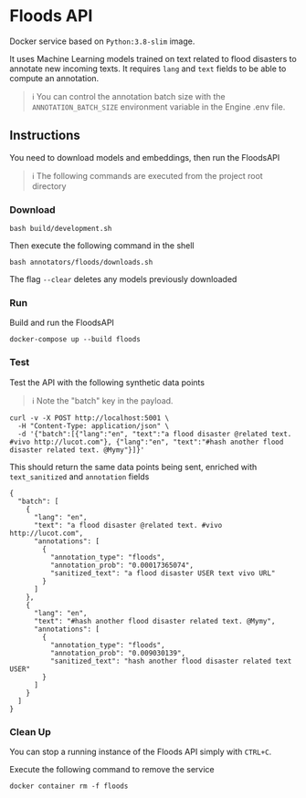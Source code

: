 # Floods API

Docker service based on `Python:3.8-slim` image.

It uses Machine Learning models trained on text related to flood disasters to annotate new incoming texts.
It requires `lang` and `text` fields to be able to compute an annotation.

> :information_source: You can control the annotation batch size with the `ANNOTATION_BATCH_SIZE`
> environment variable in the Engine .env file.

## Instructions

You need to download models and embeddings, then run the FloodsAPI

> :information_source: The following commands are executed from the project root directory

### Download

```shell
bash build/development.sh
```

Then execute the following command in the shell
```shell
bash annotators/floods/downloads.sh
```

The flag `--clear` deletes any models previously downloaded

### Run

Build and run the FloodsAPI
```shell
docker-compose up --build floods
```

### Test

Test the API with the following synthetic data points

> :information_source: Note the "batch" key in the payload.

```shell
curl -v -X POST http://localhost:5001 \
  -H "Content-Type: application/json" \
  -d '{"batch":[{"lang":"en", "text":"a flood disaster @related text. #vivo http://lucot.com"}, {"lang":"en", "text":"#hash another flood disaster related text. @Mymy"}]}'
```

This should return the same data points being sent, enriched with `text_sanitized` and `annotation` fields

```shell
{
  "batch": [
    {
      "lang": "en",
      "text": "a flood disaster @related text. #vivo http://lucot.com",
      "annotations": [
        {
          "annotation_type": "floods",
          "annotation_prob": "0.00017365074",
          "sanitized_text": "a flood disaster USER text vivo URL"
        }
      ]
    },
    {
      "lang": "en",
      "text": "#hash another flood disaster related text. @Mymy",
      "annotations": [
        {
          "annotation_type": "floods",
          "annotation_prob": "0.009030139",
          "sanitized_text": "hash another flood disaster related text USER"
        }
      ]
    }
  ]
}
```

### Clean Up

You can stop a running instance of the Floods API simply with `CTRL+C`.

Execute the following command to remove the service

```shell
docker container rm -f floods
```
